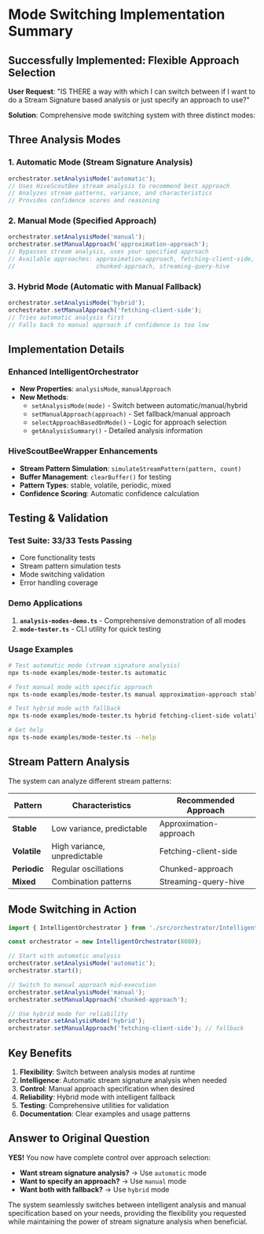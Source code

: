 # Mode Switching Implementation Summary

## Successfully Implemented: Flexible Approach Selection

**User Request**: "IS THERE a way with which I can switch between if I want to do a Stream Signature based analysis or just specify an approach to use?"

**Solution**: Comprehensive mode switching system with three distinct modes:

## Three Analysis Modes

### 1. **Automatic Mode** (Stream Signature Analysis)
```typescript
orchestrator.setAnalysisMode('automatic');
// Uses HiveScoutBee stream analysis to recommend best approach
// Analyzes stream patterns, variance, and characteristics
// Provides confidence scores and reasoning
```

### 2. **Manual Mode** (Specified Approach)
```typescript
orchestrator.setAnalysisMode('manual');
orchestrator.setManualApproach('approximation-approach');
// Bypasses stream analysis, uses your specified approach
// Available approaches: approximation-approach, fetching-client-side, 
//                       chunked-approach, streaming-query-hive
```

### 3. **Hybrid Mode** (Automatic with Manual Fallback)
```typescript
orchestrator.setAnalysisMode('hybrid');
orchestrator.setManualApproach('fetching-client-side');
// Tries automatic analysis first
// Falls back to manual approach if confidence is too low
```

## Implementation Details

### Enhanced IntelligentOrchestrator
- **New Properties**: `analysisMode`, `manualApproach`
- **New Methods**: 
  - `setAnalysisMode(mode)` - Switch between automatic/manual/hybrid
  - `setManualApproach(approach)` - Set fallback/manual approach
  - `selectApproachBasedOnMode()` - Logic for approach selection
  - `getAnalysisSummary()` - Detailed analysis information

### HiveScoutBeeWrapper Enhancements
- **Stream Pattern Simulation**: `simulateStreamPattern(pattern, count)`
- **Buffer Management**: `clearBuffer()` for testing
- **Pattern Types**: stable, volatile, periodic, mixed
- **Confidence Scoring**: Automatic confidence calculation

##  Testing & Validation

### Test Suite: **33/33 Tests Passing** 
- Core functionality tests
- Stream pattern simulation tests
- Mode switching validation
- Error handling coverage

### Demo Applications
1. **`analysis-modes-demo.ts`** - Comprehensive demonstration of all modes
2. **`mode-tester.ts`** - CLI utility for quick testing

### Usage Examples
```bash
# Test automatic mode (stream signature analysis)
npx ts-node examples/mode-tester.ts automatic

# Test manual mode with specific approach
npx ts-node examples/mode-tester.ts manual approximation-approach stable

# Test hybrid mode with fallback
npx ts-node examples/mode-tester.ts hybrid fetching-client-side volatile

# Get help
npx ts-node examples/mode-tester.ts --help
```

## Stream Pattern Analysis

The system can analyze different stream patterns:

| Pattern | Characteristics | Recommended Approach |
|---------|----------------|---------------------|
| **Stable** | Low variance, predictable | Approximation-approach |
| **Volatile** | High variance, unpredictable | Fetching-client-side |
| **Periodic** | Regular oscillations | Chunked-approach |
| **Mixed** | Combination patterns | Streaming-query-hive |

## Mode Switching in Action

```typescript
import { IntelligentOrchestrator } from './src/orchestrator/IntelligentOrchestrator';

const orchestrator = new IntelligentOrchestrator(8080);

// Start with automatic analysis
orchestrator.setAnalysisMode('automatic');
orchestrator.start();

// Switch to manual approach mid-execution
orchestrator.setAnalysisMode('manual');
orchestrator.setManualApproach('chunked-approach');

// Use hybrid mode for reliability
orchestrator.setAnalysisMode('hybrid');
orchestrator.setManualApproach('fetching-client-side'); // fallback
```

## Key Benefits

1. **Flexibility**: Switch between analysis modes at runtime
2. **Intelligence**: Automatic stream signature analysis when needed
3. **Control**: Manual approach specification when desired
4. **Reliability**: Hybrid mode with intelligent fallback
5. **Testing**: Comprehensive utilities for validation
6. **Documentation**: Clear examples and usage patterns

## Answer to Original Question

**YES!** You now have complete control over approach selection:

- **Want stream signature analysis?** → Use `automatic` mode
- **Want to specify an approach?** → Use `manual` mode  
- **Want both with fallback?** → Use `hybrid` mode

The system seamlessly switches between intelligent analysis and manual specification based on your needs, providing the flexibility you requested while maintaining the power of stream signature analysis when beneficial.
